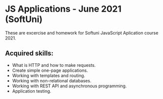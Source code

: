 # JS Applications - June 2021 (SoftUni)

These are еxcercise and homework for Softuni JavaScript Aplication course 2021.

## Acquired skills:

- What is HTTP and how to make requests.
- Create simple one-page applications.
- Working with templates and routing.
- Working with non-relational databases.
- Working with REST API and asynchronous programming.
- Application testing.
